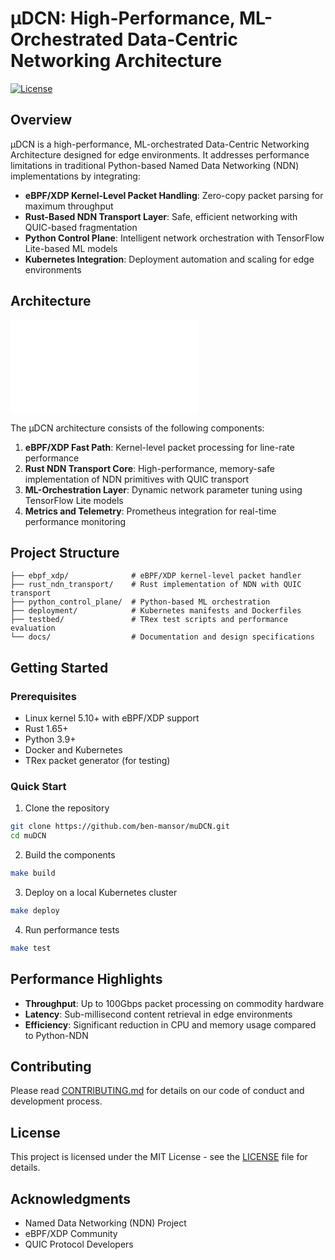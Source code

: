 # μDCN: High-Performance, ML-Orchestrated Data-Centric Networking Architecture

[![License](https://img.shields.io/badge/license-MIT-blue.svg)](LICENSE)

## Overview

μDCN is a high-performance, ML-orchestrated Data-Centric Networking Architecture designed for edge environments. It addresses performance limitations in traditional Python-based Named Data Networking (NDN) implementations by integrating:

- **eBPF/XDP Kernel-Level Packet Handling**: Zero-copy packet parsing for maximum throughput
- **Rust-Based NDN Transport Layer**: Safe, efficient networking with QUIC-based fragmentation
- **Python Control Plane**: Intelligent network orchestration with TensorFlow Lite-based ML models
- **Kubernetes Integration**: Deployment automation and scaling for edge environments

## Architecture

![μDCN Architecture](docs/architecture.md)

The μDCN architecture consists of the following components:

1. **eBPF/XDP Fast Path**: Kernel-level packet processing for line-rate performance
2. **Rust NDN Transport Core**: High-performance, memory-safe implementation of NDN primitives with QUIC transport
3. **ML-Orchestration Layer**: Dynamic network parameter tuning using TensorFlow Lite models
4. **Metrics and Telemetry**: Prometheus integration for real-time performance monitoring

## Project Structure

```
├── ebpf_xdp/              # eBPF/XDP kernel-level packet handler
├── rust_ndn_transport/    # Rust implementation of NDN with QUIC transport
├── python_control_plane/  # Python-based ML orchestration
├── deployment/            # Kubernetes manifests and Dockerfiles
├── testbed/               # TRex test scripts and performance evaluation
└── docs/                  # Documentation and design specifications
```

## Getting Started

### Prerequisites

- Linux kernel 5.10+ with eBPF/XDP support
- Rust 1.65+
- Python 3.9+
- Docker and Kubernetes
- TRex packet generator (for testing)

### Quick Start

1. Clone the repository
```bash
git clone https://github.com/ben-mansor/muDCN.git
cd muDCN
```

2. Build the components
```bash
make build
```

3. Deploy on a local Kubernetes cluster
```bash
make deploy
```

4. Run performance tests
```bash
make test
```

## Performance Highlights

- **Throughput**: Up to 100Gbps packet processing on commodity hardware
- **Latency**: Sub-millisecond content retrieval in edge environments
- **Efficiency**: Significant reduction in CPU and memory usage compared to Python-NDN

## Contributing

Please read [CONTRIBUTING.md](CONTRIBUTING.md) for details on our code of conduct and development process.

## License

This project is licensed under the MIT License - see the [LICENSE](LICENSE) file for details.

## Acknowledgments

- Named Data Networking (NDN) Project
- eBPF/XDP Community
- QUIC Protocol Developers
